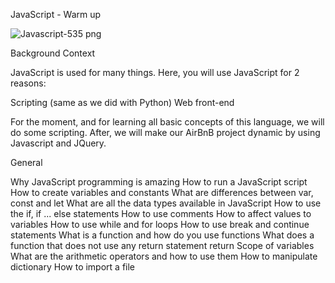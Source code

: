 JavaScript - Warm up

![Javascript-535 png](https://user-images.githubusercontent.com/113688978/231168705-e98ace4c-7353-4a5c-bcab-ea7cb1a471eb.jpeg)


Background Context

JavaScript is used for many things. Here, you will use JavaScript for 2 reasons:

Scripting (same as we did with Python)
Web front-end

For the moment, and for learning all basic concepts of this language, we will do some scripting. After, we will make our AirBnB project dynamic by using Javascript and JQuery.

General

Why JavaScript programming is amazing
How to run a JavaScript script
How to create variables and constants
What are differences between var, const and let
What are all the data types available in JavaScript
How to use the if, if ... else statements
How to use comments
How to affect values to variables
How to use while and for loops
How to use break and continue statements
What is a function and how do you use functions
What does a function that does not use any return statement return
Scope of variables
What are the arithmetic operators and how to use them
How to manipulate dictionary
How to import a file
